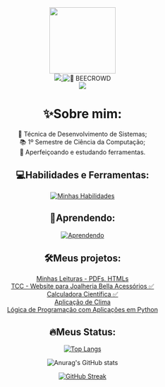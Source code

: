 <div id="content" align="center">
  <div id="header" align="center">
    <img src="https://media.giphy.com/media/v1.Y2lkPTc5MGI3NjExazZ5ZnFkZjR2eG5mNXF3bWd6YmZuODE1dXV4MmNjdmZ3ejdjcDY5diZlcD12MV9pbnRlcm5hbF9naWZfYnlfaWQmY3Q9Zw/TSo9ao1pklqKsIK0gR/giphy.gif" width="150">
    <div id="badges">
      <a href="https://www.linkedin.com/in/isabelly-souza-e-oliveira-5791222a5/">
        <img src="https://img.shields.io/badge/linkedin-%230077B5.svg?style=for-the-badge&logo=linkedin&logoColor=white">
      </a>
      <img src="https://img.shields.io/badge/%F0%9F%90%9D%20BEECROWD-A957BE?style=for-the-badge" alt="🐝 BEECROWD" />
    </div>
    <img src="https://komarev.com/ghpvc/?username=AsebiCode&style=for-the-badge&color=success">
  </div>
  
  # :sparkles:Sobre mim:
  :seedling: Técnica de Desenvolvimento de Sistemas; <br>
  📚 1º Semestre de Ciência da Computação; <br>
  :notebook: Aperfeiçoando e estudando ferramentas.
  
  ## :computer:Habilidades e Ferramentas:
[![Minhas Habilidades](https://skillicons.dev/icons?i=html,js,sass,tailwindcss,mysql,php,vscode,git)](https://skillicons.dev)

  ## 📝Aprendendo:
[![Aprendendo](https://skillicons.dev/icons?i=tailwindcss,java,react,python,npm,postman)](https://skillicons.dev)

  ## :hammer_and_wrench:Meus projetos:
<a href="https://asebicode.github.io/PDFs-CCP/" target="_blank">Minhas Leituras - PDFs, HTMLs</a> <br>
<a href="https://github.com/AsebiCode/TCC-Bella-Acessorios" target="_blank">TCC - Website para Joalheria Bella Acessórios ✅</a> <br>
<a href="https://github.com/AsebiCode/Calculadora-Cientifica" target="_blank">Calculadora Científica ✅</a> <br>
<a href="https://github.com/AsebiCode/Clima" target="_blank">Aplicação de Clima</a> <br>
<a href="https://github.com/AsebiCode/Logica-de-Programacao-Python">Lógica de Programação com Aplicações em Python</a>
  
  ## :fire:Meus Status:
  <span id="status">
    
  [![Top Langs](https://github-readme-stats.vercel.app/api/top-langs/?username=AsebiCode&theme=radical&background=000000)](https://github.com/anuraghazra/github-readme-stats)
  
  ![Anurag's GitHub stats](https://github-readme-stats.vercel.app/api?username=AsebiCode&theme=radical&background=000000)
  
  [![GitHub Streak](http://github-readme-streak-stats.herokuapp.com?user=AsebiCode&theme=radical&background=000000)](https://git.io/streak-stats)
  </span>
</div>
